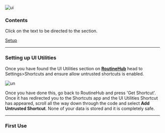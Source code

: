 ![ui](https://i.imgur.com/Mu6f6Pr.png)

### Contents
Click on the text to be directed to the section.

[Setup](https://paddy-1304.github.io/ui-utilities/guide#setting-up-ui-utilities)

****

### Setting up UI Utilities

Once you have found the UI Utilities section on **[RoutineHub](https://routinehub.co/shortcut/1421)** head to Settings>Shortcuts and ensure allow untrusted shortcuts is enabled. 

![un](https://i.imgur.com/YTgQomE.png)

Once you have done this, go back to RoutineHub and press 'Get Shortcut'. Once it has redirected you to the Shortcuts app and the UI Utilities Shortcut has appeared, scroll all the way down through the code and select **Add Untrusted Shortcut**. None of your data is stored and it is completely safe.

****

### First Use
